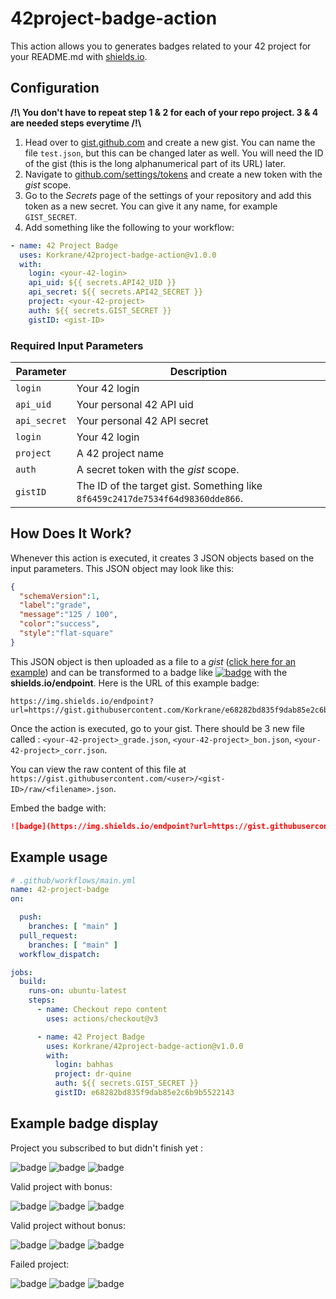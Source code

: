 # 42project-badge-action

This action allows you to generates badges related to your 42 project for your README.md with [shields.io](https://shields.io).

## Configuration

**/!\\ You don't have to repeat step 1 & 2 for each of your repo project. 3 & 4 are needed steps everytime  /!\\**
1. Head over to [gist.github.com](https://gist.github.com/) and create a new gist. You can name the file `test.json`, but this can be changed later as well. You will need the ID of the gist (this is the long alphanumerical part of its URL) later.
2. Navigate to [github.com/settings/tokens](https://github.com/settings/tokens) and create a new token with the *gist* scope.
3. Go to the *Secrets* page of the settings of your repository and add this token as a new secret. You can give it any name, for example `GIST_SECRET`.
4. Add something like the following to your workflow:
```yml
- name: 42 Project Badge
  uses: Korkrane/42project-badge-action@v1.0.0
  with:
    login: <your-42-login>
    api_uid: ${{ secrets.API42_UID }}
    api_secret: ${{ secrets.API42_SECRET }}
    project: <your-42-project>
    auth: ${{ secrets.GIST_SECRET }}
    gistID: <gist-ID>
```

### Required Input Parameters

| Parameter    | Description                                                                   |
| ------------ | ----------------------------------------------------------------------------- |
| `login`      | Your 42 login                                                                 |
| `api_uid`    | Your personal 42 API uid                                                      |
| `api_secret` | Your personal 42 API secret                                                   |
| `login`      | Your 42 login                                                                 |
| `project`    | A 42 project name                                                             |
| `auth`       | A secret token with the *gist* scope.                                         |
| `gistID`     | The ID of the target gist. Something like `8f6459c2417de7534f64d98360dde866`. |

## How Does It Work?

Whenever this action is executed, it creates 3 JSON objects based on the input parameters.
This JSON object may look like this:

```json
{
  "schemaVersion":1,
  "label":"grade",
  "message":"125 / 100",
  "color":"success",
  "style":"flat-square"
}
```

This JSON object is then uploaded as a file to a *gist* ([click here for an example](https://gist.github.com/Korkrane/e68282bd835f9dab85e2c6b9b5522143)) and can be transformed to a badge like [![badge](https://img.shields.io/endpoint?url=https://gist.githubusercontent.com/Korkrane/e68282bd835f9dab85e2c6b9b5522143/raw/finished_grade.json)](https://img.shields.io/endpoint?url=https://gist.githubusercontent.com/Korkrane/e68282bd835f9dab85e2c6b9b5522143/raw/finished_grade.json) with the **shields.io/endpoint**. Here is the URL of this example badge:

```
https://img.shields.io/endpoint?url=https://gist.githubusercontent.com/Korkrane/e68282bd835f9dab85e2c6b9b5522143/raw/finished_grade.json
```

Once the action is executed, go to your gist.
There should be 3 new file called : `<your-42-project>_grade.json`, `<your-42-project>_bon.json`, `<your-42-project>_corr.json`.

You can view the raw content of this file at `https://gist.githubusercontent.com/<user>/<gist-ID>/raw/<filename>.json`.

Embed the badge with:

```markdown
![badge](https://img.shields.io/endpoint?url=https://gist.githubusercontent.com/<user>/<gist-ID>/raw/<filename>.json)
```

## Example usage
```yml
# .github/workflows/main.yml
name: 42-project-badge
on:

  push:
    branches: [ "main" ]
  pull_request:
    branches: [ "main" ]
  workflow_dispatch:

jobs:
  build:
    runs-on: ubuntu-latest
    steps:
      - name: Checkout repo content
        uses: actions/checkout@v3

      - name: 42 Project Badge
        uses: Korkrane/42project-badge-action@v1.0.0
        with:
          login: bahhas
          project: dr-quine
          auth: ${{ secrets.GIST_SECRET }}
          gistID: e68282bd835f9dab85e2c6b9b5522143
```

## Example badge display

Project you subscribed to but didn't finish yet :

![badge](https://img.shields.io/endpoint?url=https://gist.githubusercontent.com/Korkrane/e68282bd835f9dab85e2c6b9b5522143/raw/subscribed_grade.json)
![badge](https://img.shields.io/endpoint?url=https://gist.githubusercontent.com/Korkrane/e68282bd835f9dab85e2c6b9b5522143/raw/subscribed_bon.json)
![badge](https://img.shields.io/endpoint?url=https://gist.githubusercontent.com/Korkrane/e68282bd835f9dab85e2c6b9b5522143/raw/subscribed_corr.json)

Valid project with bonus:

![badge](https://img.shields.io/endpoint?url=https://gist.githubusercontent.com/Korkrane/e68282bd835f9dab85e2c6b9b5522143/raw/finished_grade.json)
![badge](https://img.shields.io/endpoint?url=https://gist.githubusercontent.com/Korkrane/e68282bd835f9dab85e2c6b9b5522143/raw/finished_bon.json)
![badge](https://img.shields.io/endpoint?url=https://gist.githubusercontent.com/Korkrane/e68282bd835f9dab85e2c6b9b5522143/raw/finished_corr.json)

Valid project without bonus:

![badge](https://img.shields.io/endpoint?url=https://gist.githubusercontent.com/Korkrane/e68282bd835f9dab85e2c6b9b5522143/raw/finished_grade2.json)
![badge](https://img.shields.io/endpoint?url=https://gist.githubusercontent.com/Korkrane/e68282bd835f9dab85e2c6b9b5522143/raw/fail_bon.json)
![badge](https://img.shields.io/endpoint?url=https://gist.githubusercontent.com/Korkrane/e68282bd835f9dab85e2c6b9b5522143/raw/finished_corr.json)

Failed project:

![badge](https://img.shields.io/endpoint?url=https://gist.githubusercontent.com/Korkrane/e68282bd835f9dab85e2c6b9b5522143/raw/fail_grade.json)
![badge](https://img.shields.io/endpoint?url=https://gist.githubusercontent.com/Korkrane/e68282bd835f9dab85e2c6b9b5522143/raw/fail_bon.json)
![badge](https://img.shields.io/endpoint?url=https://gist.githubusercontent.com/Korkrane/e68282bd835f9dab85e2c6b9b5522143/raw/finished_corr.json)
